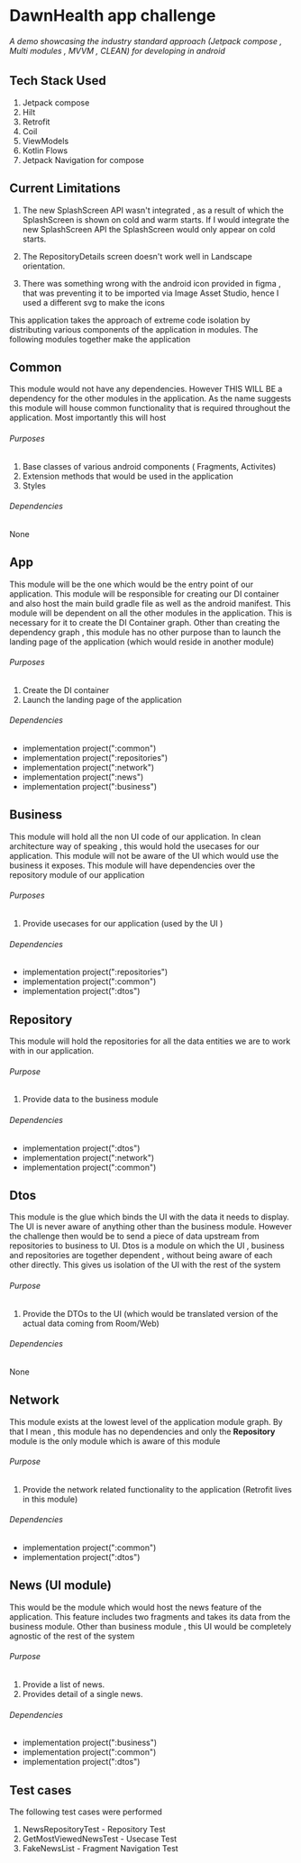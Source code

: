 # DawnHealth app challenge

###### A demo showcasing the industry standard approach (Jetpack compose , Multi modules , MVVM , CLEAN) for developing in android

## Tech Stack Used

1. Jetpack compose
2. Hilt
3. Retrofit
4. Coil
5. ViewModels
6. Kotlin Flows
7. Jetpack Navigation for compose

## Current Limitations

1. The new SplashScreen API wasn't integrated , as a result of which the SplashScreen is shown on
   cold and warm starts. If I would integrate the new SplashScreen API the SplashScreen would only
   appear on cold starts.

2. The RepositoryDetails screen doesn't work well in Landscape orientation.

3. There was something wrong with the android icon provided in figma , that was preventing it to be
   imported via Image Asset Studio, hence I used a different svg to make the icons

This application takes the approach of extreme code isolation by distributing various components of
the application in modules. The following modules together make the application

## Common

This module would not have any dependencies. However THIS WILL BE a dependency for the other modules
in the application. As the name suggests this module will house common functionality that is
required throughout the application. Most importantly this will host

###### Purposes

1. Base classes of various android components ( Fragments, Activites)
2. Extension methods that would be used in the application
3. Styles

###### Dependencies

None

## App

This module will be the one which would be the entry point of our application. This module will be
responsible for creating our DI container and also host the main build gradle file as well as the
android manifest. This module will be dependent on all the other modules in the application. This is
necessary for it to create the DI Container graph. Other than creating the dependency graph , this
module has no other purpose than to launch the landing page of the application (which would reside
in another module)

###### Purposes

1. Create the DI container
2. Launch the landing page of the application

###### Dependencies

* implementation project(":common")
* implementation project(":repositories")
* implementation project(":network")
* implementation project(":news")
* implementation project(":business")

## Business

This module will hold all the non UI code of our application. In clean architecture way of speaking
, this would hold the usecases for our application. This module will not be aware of the UI which
would use the business it exposes. This module will have dependencies over the repository module of
our application

###### Purposes

1. Provide usecases for our application (used by the UI )

###### Dependencies

* implementation project(":repositories")
* implementation project(":common")
* implementation project(":dtos")

## Repository

This module will hold the repositories for all the data entities we are to work with in our
application.

###### Purpose

1. Provide data to the business module

###### Dependencies

* implementation project(":dtos")
* implementation project(":network")
* implementation project(":common")

## Dtos

This module is the glue which binds the UI with the data it needs to display. The UI is never aware
of anything other than the business module. However the challenge then would be to send a piece of
data upstream from repositories to business to UI. Dtos is a module on which the UI , business and
repositories are together dependent , without being aware of each other directly. This gives us
isolation of the UI with the rest of the system

###### Purpose

1. Provide the DTOs to the UI (which would be translated version of the actual data coming from
   Room/Web)

###### Dependencies

None

## Network

This module exists at the lowest level of the application module graph. By that I mean , this module
has no dependencies and only the **Repository** module is the only module which is aware of this
module

###### Purpose

1. Provide the network related functionality to the application (Retrofit lives in this module)

###### Dependencies

* implementation project(":common")
* implementation project(":dtos")

## News (UI module)

This would be the module which would host the news feature of the application. This feature includes
two fragments and takes its data from the business module. Other than business module , this UI
would be completely agnostic of the rest of the system

###### Purpose

1. Provide a list of news.
2. Provides detail of a single news.

###### Dependencies

* implementation project(":business")
* implementation project(":common")
* implementation project(":dtos")

## Test cases

The following test cases were performed

1. NewsRepositoryTest - Repository Test
2. GetMostViewedNewsTest - Usecase Test
3. FakeNewsList - Fragment Navigation Test







